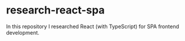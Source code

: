 # research-react-spa
In this repository I researched React (with TypeScript) for SPA frontend development.
